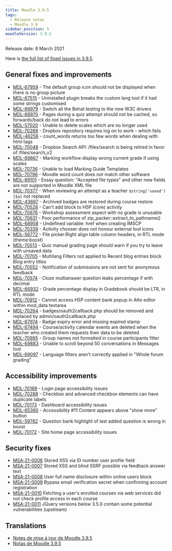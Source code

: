 ```yaml
---
title: Moodle 3.9.5
tags:
  - Release notes
  - Moodle 3.9
sidebar_position: 5
moodleVersion: 3.9.5
---
```


Release date: 8 March 2021

Here is [the full list of fixed issues in 3.9.5](https://tracker.moodle.org/secure/IssueNavigator!executeAdvanced.jspa?jqlQuery=project+%3D+mdl+AND+resolution+%3D+fixed+AND+fixVersion+in+%28%223.9.5%22%29+ORDER+BY+priority+DESC&runQuery=true&clear=true).

## General fixes and improvements

- [MDL-67959](https://tracker.moodle.org/browse/MDL-67959) - The default group icon should not be displayed when there is no group picture
- [MDL-67515](https://tracker.moodle.org/browse/MDL-67515) - Uninstalled plugin breaks the custom lang tool if it had some strings customised
- [MDL-66979](https://tracker.moodle.org/browse/MDL-66979) - Switch all the Behat testing to the new W3C drivers
- [MDL-68970](https://tracker.moodle.org/browse/MDL-68970) - Pages during a quiz attempt should not be cached, so forwards/back do not lead to errors
- [MDL-57020](https://tracker.moodle.org/browse/MDL-57020) - Unable to delete scales which are no longer used
- [MDL-70268](https://tracker.moodle.org/browse/MDL-70268) - Dropbox repository requires log on to work - which fails
- [MDL-46256](https://tracker.moodle.org/browse/MDL-46256) - count_words returns too few words when dealing with html tags
- [MDL-70048](https://tracker.moodle.org/browse/MDL-70048) - Dropbox Search API: /files/search is being retired in favor of /files/search_v2
- [MDL-69867](https://tracker.moodle.org/browse/MDL-69867) - Marking workflow display wrong current grade if using scales
- [MDL-70736](https://tracker.moodle.org/browse/MDL-70736) - Unable to load Marking Guide Templates
- [MDL-70796](https://tracker.moodle.org/browse/MDL-70796) - Moodle word count does not match other software
- [MDL-69101](https://tracker.moodle.org/browse/MDL-69101) - Essay question: "Accepted file types" and other new fields are not supported in Moodle XML file
- [MDL-70377](https://tracker.moodle.org/browse/MDL-70377) - When reviewing an attempt as a teacher `$string['saved') {$a}` not replaced
- [MDL-43697](https://tracker.moodle.org/browse/MDL-43697) - Archived badges are restored during course restore
- [MDL-70528](https://tracker.moodle.org/browse/MDL-70528) - Can't add block to H5P (core) activity
- [MDL-70676](https://tracker.moodle.org/browse/MDL-70676) - Workshop assessment aspect with no grade is unusable
- [MDL-70631](https://tracker.moodle.org/browse/MDL-70631) - Poor performance of zip_packer::extract_to_pathname()
- [MDL-68958](https://tracker.moodle.org/browse/MDL-68958) - Undefined variable: href when creating IMSCP
- [MDL-70339](https://tracker.moodle.org/browse/MDL-70339) - Activity chooser does not honour external tool icons
- [MDL-56772](https://tracker.moodle.org/browse/MDL-56772) - File picker:Right align table column headers, in RTL mode (theme:boost)
- [MDL-70513](https://tracker.moodle.org/browse/MDL-70513) - Quiz manual grading page should warn if you try to leave with unsaved data
- [MDL-70705](https://tracker.moodle.org/browse/MDL-70705) - Multilang Filters not applied to Recent blog entries block Blog entry titles
- [MDL-70552](https://tracker.moodle.org/browse/MDL-70552) - Notification of submissions are not sent for anonymous feedback
- [MDL-70574](https://tracker.moodle.org/browse/MDL-70574) - Cloze multianswer question leaks percentage if with decimal
- [MDL-66932](https://tracker.moodle.org/browse/MDL-66932) - Grade percentage display in Gradebook should be LTR, in RTL mode
- [MDL-70912](https://tracker.moodle.org/browse/MDL-70912) - Cannot access H5P content bank popup in Atto editor within mod_data textarea
- [MDL-70264](https://tracker.moodle.org/browse/MDL-70264) - badges/oauth2callback.php should be removed and replaced by admin/oauth2callback.php
- [MDL-67974](https://tracker.moodle.org/browse/MDL-67974) - Badge expiry error and missing expired stamp
- [MDL-67494](https://tracker.moodle.org/browse/MDL-67494) - Course/activity calendar events are deleted when the teacher who created them requests their data to be deleted
- [MDL-70995](https://tracker.moodle.org/browse/MDL-70995) - Group names not formatted in course participants filter
- [MDL-69883](https://tracker.moodle.org/browse/MDL-69883) - Unable to scroll beyond 50 conversations in Messages tool
- [MDL-69097](https://tracker.moodle.org/browse/MDL-69097) - Language filters aren't correctly applied in "Whole forum grading"

## Accessibility improvements

- [MDL-70169](https://tracker.moodle.org/browse/MDL-70169) - Login page accessibility issues
- [MDL-70288](https://tracker.moodle.org/browse/MDL-70288) - Checkbox and advanced checkbox elements can have duplicate labels
- [MDL-70173](https://tracker.moodle.org/browse/MDL-70173) - Dashboard accessibility issues
- [MDL-65390](https://tracker.moodle.org/browse/MDL-65390) - Accessibility #11 Content appears above "show more" button
- [MDL-59782](https://tracker.moodle.org/browse/MDL-59782) - Question bank highlight of last added question is wrong in boost
- [MDL-70172](https://tracker.moodle.org/browse/MDL-70172) - Site home page accessibility issues

## Security fixes

- [MSA-21-0006](https://moodle.org/mod/forum/discuss.php?d=419650) Stored XSS via ID number user profile field
- [MSA-21-0007](https://moodle.org/mod/forum/discuss.php?d=419651) Stored XSS and blind SSRF possible via feedback answer text
- [MSA-21-0008](https://moodle.org/mod/forum/discuss.php?d=419652) User full name disclosure within online users block
- [MSA-21-0009](https://moodle.org/mod/forum/discuss.php?d=419653) Bypass email verification secret when confirming account registration
- [MSA-21-0010](https://moodle.org/mod/forum/discuss.php?d=419654) Fetching a user's enrolled courses via web services did not check profile access in each course
- [MSA-21-0011](https://moodle.org/mod/forum/discuss.php?d=419655) JQuery versions below 3.5.0 contain some potential vulnerabilities (upstream)

## Translations

- [Notes de mise à jour de Moodle 3.9.5](https://docs.moodle.org/fr/Notes_de_mise_à_jour_de_Moodle_3.9.5)
- [Notas de Moodle 3.9.5](https://docs.moodle.org/es/Notas_de_Moodle_3.9.5)
